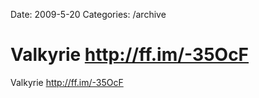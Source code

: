Date: 2009-5-20
Categories: /archive

# Valkyrie http://ff.im/-35OcF

Valkyrie <a href="http://ff.im/-35OcF" rel="nofollow">http://ff.im/-35OcF</a>
